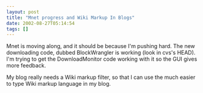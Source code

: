 ```yaml
---
layout: post
title: "Mnet progress and Wiki Markup In Blogs"
date: 2002-08-27T05:14:54
tags: []
---
```


Mnet is moving along, and it should be because I'm pushing hard. The new downloading code, dubbed BlockWrangler is working (look in cvs's HEAD). I'm trying to get the DownloadMonitor code working with it so the GUI gives more feedback.

My blog really needs a Wiki markup filter, so that I can use the much easier to type Wiki markup language in my blog.
